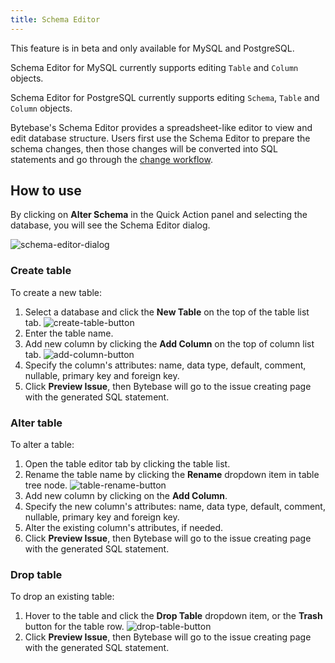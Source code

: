 ```yaml
---
title: Schema Editor
---
```


<HintBlock type="warning">

This feature is in beta and only available for MySQL and PostgreSQL.

Schema Editor for MySQL currently supports editing `Table` and `Column` objects.

Schema Editor for PostgreSQL currently supports editing `Schema`, `Table` and `Column` objects.

</HintBlock>

Bytebase's Schema Editor provides a spreadsheet-like editor to view and edit database structure. Users first use the Schema Editor to prepare the schema changes, then those changes will be converted into SQL statements and go through the [change workflow](/docs/change-database/change-workflow).

## How to use

By clicking on **Alter Schema** in the Quick Action panel and selecting the database, you will see the Schema Editor dialog.

![schema-editor-dialog](/docs/change-database/schema-editor/schema-editor-dialog.webp)

### Create table

To create a new table:

1. Select a database and click the **New Table** on the top of the table list tab.
   ![create-table-button](/docs/change-database/schema-editor/create-table-button.webp)
1. Enter the table name.
1. Add new column by clicking the **Add Column** on the top of column list tab.
   ![add-column-button](/docs/change-database/schema-editor/add-column-button.webp)
1. Specify the column's attributes: name, data type, default, comment, nullable, primary key and foreign key.
1. Click **Preview Issue**, then Bytebase will go to the issue creating page with the generated SQL statement.

### Alter table

To alter a table:

1. Open the table editor tab by clicking the table list.
1. Rename the table name by clicking the **Rename** dropdown item in table tree node.
   ![table-rename-button](/docs/change-database/schema-editor/table-rename-button.webp)
1. Add new column by clicking on the **Add Column**.
1. Specify the new column's attributes: name, data type, default, comment, nullable, primary key and foreign key.
1. Alter the existing column's attributes, if needed.
1. Click **Preview Issue**, then Bytebase will go to the issue creating page with the generated SQL statement.

### Drop table

To drop an existing table:

1. Hover to the table and click the **Drop Table** dropdown item, or the **Trash** button for the table row.
   ![drop-table-button](/docs/change-database/schema-editor/drop-table-button.webp)
1. Click **Preview Issue**, then Bytebase will go to the issue creating page with the generated SQL statement.
